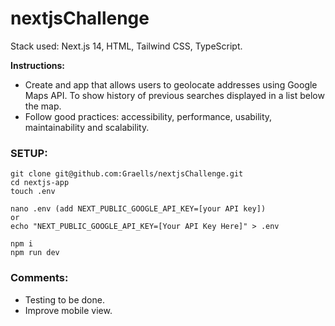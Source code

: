 # nextjsChallenge

Stack used: Next.js 14, HTML, Tailwind CSS, TypeScript.

**Instructions:**
- Create and app that allows users to geolocate addresses using Google Maps API. To show history of previous searches displayed in a list below the map.
- Follow good practices: accessibility, performance, usability, maintainability and scalability.

### SETUP:

```
git clone git@github.com:Graells/nextjsChallenge.git
cd nextjs-app
touch .env

nano .env (add NEXT_PUBLIC_GOOGLE_API_KEY=[your API key])
or
echo "NEXT_PUBLIC_GOOGLE_API_KEY=[Your API Key Here]" > .env

npm i
npm run dev
```

### Comments:

- Testing to be done.
- Improve mobile view.
